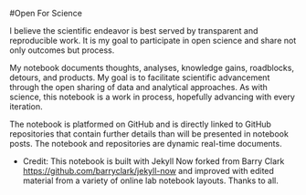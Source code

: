 #Open For Science 

I believe the scientific endeavor is best served by transparent and reproducible work. It is my goal to participate in open science and share not only outcomes but process.

My notebook documents thoughts, analyses, knowledge gains, roadblocks, detours, and products. My goal is to facilitate scientific advancement through the open sharing of data and analytical approaches. As with science, this notebook is a work in process, hopefully advancing with every iteration. 

The notebook is platformed on GitHub and is directly linked to GitHub repositories that contain further details than will be presented in notebook posts. The notebook and repositories are dynamic real-time documents.


* Credit: This notebook is built with Jekyll Now forked from Barry Clark https://github.com/barryclark/jekyll-now and improved with edited material from a variety of online lab notebook layouts. Thanks to all. 